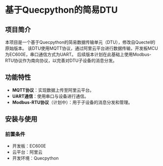 # 基于Quecpython的简易DTU

## 项目简介

本项目是一个基于Quecpython的简易数据传输单元（DTU），修改自Quectel的原始版本。
该DTU使用MQTT协议，通过阿里云平台进行数据传输，开发板MCU为EC600E，串口通信方式为UART。
后续版本计划在此基础上使用Modbus-RTU协议作为南向协议，以完善对DTU子设备的消息分发。

## 功能特性

- **MQTT协议**：实现数据上传至阿里云平台。
- **UART通信**：使用串口与设备进行通信。
- **Modbus-RTU协议**（计划中）：用于子设备的消息分发和管理。

## 安装与使用

### 前置条件

- 开发板：EC600E
- 云平台：阿里云
- 开发环境：Quecpython

